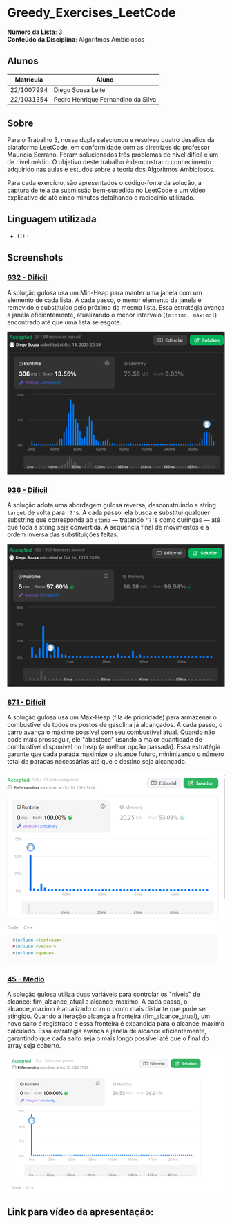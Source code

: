 # Greedy_Exercises_LeetCode

**Número da Lista**: 3<br>
**Conteúdo da Disciplina**: Algoritmos Ambiciosos <br>

## Alunos
|Matrícula | Aluno |
| -- | -- |
| 22/1007994 |  Diego Sousa Leite |
| 22/1031354 |  Pedro Henrique Fernandino da Silva |

## Sobre 

Para o Trabalho 3, nossa dupla selecionou e resolveu quatro desafios da plataforma LeetCode, em conformidade com as diretrizes do professor Maurício Serrano. Foram solucionados três problemas de nível difícil e um de nível médio. O objetivo deste trabalho é demonstrar o conhecimento adquirido nas aulas e estudos sobre a teoria dos Algoritmos Ambiciosos.

Para cada exercício, são apresentados o código-fonte da solução, a captura de tela da submissão bem-sucedida no LeetCode e um vídeo explicativo de até cinco minutos detalhando o raciocínio utilizado.



## Linguagem utilizada

- C++

## Screenshots

### [632 - Difícil](https://leetcode.com/problems/smallest-range-covering-elements-from-k-lists/description/?envType=problem-list-v2&envId=greedy)
A solução gulosa usa um Min-Heap para manter uma janela com um elemento de cada lista. A cada passo, o menor elemento da janela é removido e substituído pelo próximo da mesma lista. Essa estratégia avança a janela eficientemente, atualizando o menor intervalo (`[mínimo, máximo]`) encontrado até que uma lista se esgote.


![785](/assets/632.png)

### [936 - Difícil](https://leetcode.com/problems/stamping-the-sequence/description/?envType=problem-list-v2&envId=greedy)
A solução adota uma abordagem gulosa reversa, desconstruindo a string `target` de volta para `'?'`s. A cada passo, ela busca e substitui qualquer substring que corresponda ao `stamp` — tratando `'?'`s como curingas — até que toda a string seja convertida. A sequência final de movimentos é a ordem inversa das substituições feitas.

![785](/assets/936.png)

### [871 - Difícil](https://leetcode.com/problems/minimum-number-of-refueling-stops/description/)
A solução gulosa usa um Max-Heap (fila de prioridade) para armazenar o combustível de todos os postos de gasolina já alcançados. A cada passo, o carro avança o máximo possível com seu combustível atual. Quando não pode mais prosseguir, ele "abastece" usando a maior quantidade de combustível disponível no heap (a melhor opção passada). Essa estratégia garante que cada parada maximize o alcance futuro, minimizando o número total de paradas necessárias até que o destino seja alcançado.

![871](/assets/871.png) 

### [45 - Médio](https://leetcode.com/problems/jump-game-ii/description/)

A solução gulosa utiliza duas variáveis para controlar os "níveis" de alcance: fim_alcance_atual e alcance_maximo. A cada passo, o alcance_maximo é atualizado com o ponto mais distante que pode ser atingido. Quando a iteração alcança a fronteira (fim_alcance_atual), um novo salto é registrado e essa fronteira é expandida para o alcance_maximo calculado. Essa estratégia avança a janela de alcance eficientemente, garantindo que cada salto seja o mais longo possível até que o final do array seja coberto.

![45](/assets/45.png)

## Link para vídeo da apresentação:
